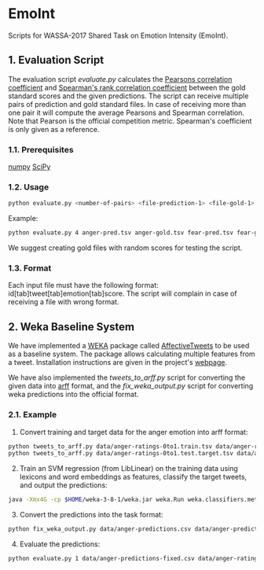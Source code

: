 # EmoInt
Scripts for WASSA-2017 Shared Task on Emotion Intensity (EmoInt).

## 1. Evaluation Script
The evaluation script *evaluate.py* calculates the [Pearsons correlation coefficient](https://en.wikipedia.org/wiki/Pearson_correlation_coefficient) and [Spearman's rank correlation coefficient](https://en.wikipedia.org/wiki/Spearman%27s_rank_correlation_coefficient) between the gold standard scores and the given predictions.  The script can receive multiple pairs of prediction and gold standard files. In case of receiving more than one pair it will compute the average Pearsons and Spearman correlation. Note that Pearson is the official competition metric. Spearman's coefficient is only given as a reference.


### 1.1. Prerequisites
[numpy](http://www.numpy.org/)
[SciPy](http://www.scipy.org/)

### 1.2. Usage


 ```bash
python evaluate.py <number-of-pairs> <file-prediction-1> <file-gold-1> ..... <file-prediction-n> <file-gold-n>
```

Example:

 ```bash
python evaluate.py 4 anger-pred.tsv anger-gold.tsv fear-pred.tsv fear-gold.tsv joy-pred.tsv joy-gold.tsv sadness-pred.tsv sadness-gold.tsv
```
We suggest creating gold files with random scores for testing the script.

### 1.3. Format
Each input file must have the following format: id[tab]tweet[tab]emotion[tab]score. The script will complain in case of receiving a file with wrong format. 

## 2. Weka Baseline System
We have implemented a [WEKA](http://www.cs.waikato.ac.nz/~ml/weka/) package called [AffectiveTweets](https://github.com/felipebravom/AffectiveTweets) to be used as a baseline system. The package allows calculating multiple features from a tweet. Installation instructions are given in the project's [webpage](https://github.com/felipebravom/AffectiveTweets).

We have also implemented the *tweets_to_arff.py* script for converting the given data into [arff](http://weka.wikispaces.com/ARFF) format, and the *fix_weka_output.py* script for converting weka predictions into the official format.   


### 2.1. Example

1. Convert training and target data for the anger emotion into arff format:

 ```bash
python tweets_to_arff.py data/anger-ratings-0to1.train.tsv data/anger-ratings-0to1.train.arff
python tweets_to_arff.py data/anger-ratings-0to1.test.target.tsv data/anger-ratings-0to1.test.target.arff
```

2. Train an SVM regression (from LibLinear) on the training data using lexicons and word embeddings as features, classify the target tweets, and output the predictions:

 ```bash
java -Xmx4G -cp $HOME/weka-3-8-1/weka.jar weka.Run weka.classifiers.meta.FilteredClassifier -t data/anger-ratings-0to1.train.arff -T data/anger-ratings-0to1.test.target.arff -classifications "weka.classifiers.evaluation.output.prediction.CSV -use-tab -p first-last -file data/anger-predictions.csv" -F "weka.filters.MultiFilter -F \"weka.filters.unsupervised.attribute.TweetToEmbeddingsFeatureVector -I 2 -B $HOME/wekafiles/packages/AffectiveTweets/resources/w2v.twitter.edinburgh.100d.csv.gz -S 0 -K 15 -L -O\" -F \"weka.filters.unsupervised.attribute.TweetToLexiconFeatureVector -I 2 -A -D -F -H -J -L -N -P -Q -R -T -U -O\" -F \"weka.filters.unsupervised.attribute.TweetToSentiStrengthFeatureVector -I 2 -U -O\" -F \"weka.filters.unsupervised.attribute.Reorder -R 5-last,4\"" -W weka.classifiers.functions.LibLINEAR -- -S 12 -C 1.0 -E 0.001 -B 1.0 -L 0.1 -I 1000 
```

3. Convert the predictions into the task format:

 ```bash
python fix_weka_output.py data/anger-predictions.csv data/anger-predictions-fixed.csv
 ```
 
4. Evaluate the predictions: 
 
 ```bash
python evaluate.py 1 data/anger-predictions-fixed.csv data/anger-ratings-0to1.test.gold.tsv
 ```
